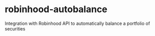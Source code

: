 # robinhood-autobalance
Integration with Robinhood API to automatically balance a portfolio of securities
